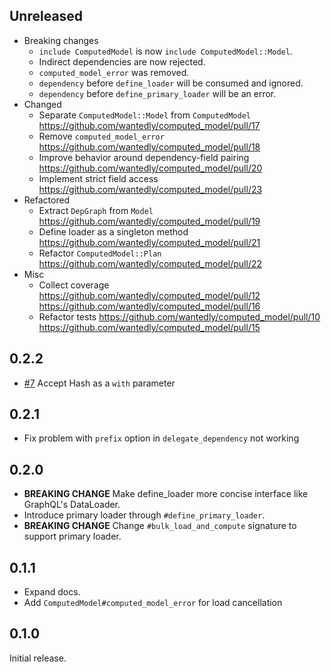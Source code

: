 ## Unreleased

- Breaking changes
  - `include ComputedModel` is now `include ComputedModel::Model`.
  - Indirect dependencies are now rejected.
  - `computed_model_error` was removed.
  - `dependency` before `define_loader` will be consumed and ignored.
  - `dependency` before `define_primary_loader` will be an error.
- Changed
  - Separate `ComputedModel::Model` from `ComputedModel` https://github.com/wantedly/computed_model/pull/17
  - Remove `computed_model_error` https://github.com/wantedly/computed_model/pull/18
  - Improve behavior around dependency-field pairing https://github.com/wantedly/computed_model/pull/20
  - Implement strict field access https://github.com/wantedly/computed_model/pull/23
- Refactored
  - Extract `DepGraph` from `Model` https://github.com/wantedly/computed_model/pull/19
  - Define loader as a singleton method https://github.com/wantedly/computed_model/pull/21
  - Refactor `ComputedModel::Plan` https://github.com/wantedly/computed_model/pull/22
- Misc
  - Collect coverage https://github.com/wantedly/computed_model/pull/12 https://github.com/wantedly/computed_model/pull/16
  - Refactor tests https://github.com/wantedly/computed_model/pull/10 https://github.com/wantedly/computed_model/pull/15


## 0.2.2

- [#7](https://github.com/wantedly/computed_model/pull/7) Accept Hash as a `with` parameter

## 0.2.1

- Fix problem with `prefix` option in `delegate_dependency` not working

## 0.2.0

- **BREAKING CHANGE** Make define_loader more concise interface like GraphQL's DataLoader.
- Introduce primary loader through `#define_primary_loader`.
- **BREAKING CHANGE** Change `#bulk_load_and_compute` signature to support primary loader.

## 0.1.1

- Expand docs.
- Add `ComputedModel#computed_model_error` for load cancellation

## 0.1.0

Initial release.
